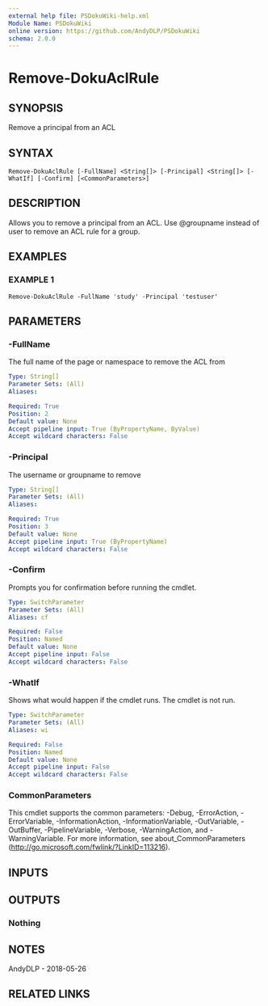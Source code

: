 ```yaml
---
external help file: PSDokuWiki-help.xml
Module Name: PSDokuWiki
online version: https://github.com/AndyDLP/PSDokuWiki
schema: 2.0.0
---
```


# Remove-DokuAclRule

## SYNOPSIS
Remove a principal from an ACL

## SYNTAX

```
Remove-DokuAclRule [-FullName] <String[]> [-Principal] <String[]> [-WhatIf] [-Confirm] [<CommonParameters>]
```

## DESCRIPTION
Allows you to remove a principal from an ACL.
Use @groupname instead of user to remove an ACL rule for a group.

## EXAMPLES

### EXAMPLE 1
```
Remove-DokuAclRule -FullName 'study' -Principal 'testuser'
```

## PARAMETERS

### -FullName
The full name of the page or namespace to remove the ACL from

```yaml
Type: String[]
Parameter Sets: (All)
Aliases:

Required: True
Position: 2
Default value: None
Accept pipeline input: True (ByPropertyName, ByValue)
Accept wildcard characters: False
```

### -Principal
The username or groupname to remove

```yaml
Type: String[]
Parameter Sets: (All)
Aliases:

Required: True
Position: 3
Default value: None
Accept pipeline input: True (ByPropertyName)
Accept wildcard characters: False
```

### -Confirm
Prompts you for confirmation before running the cmdlet.

```yaml
Type: SwitchParameter
Parameter Sets: (All)
Aliases: cf

Required: False
Position: Named
Default value: None
Accept pipeline input: False
Accept wildcard characters: False
```

### -WhatIf
Shows what would happen if the cmdlet runs.
The cmdlet is not run.

```yaml
Type: SwitchParameter
Parameter Sets: (All)
Aliases: wi

Required: False
Position: Named
Default value: None
Accept pipeline input: False
Accept wildcard characters: False
```

### CommonParameters
This cmdlet supports the common parameters: -Debug, -ErrorAction, -ErrorVariable, -InformationAction, -InformationVariable, -OutVariable, -OutBuffer, -PipelineVariable, -Verbose, -WarningAction, and -WarningVariable.
For more information, see about_CommonParameters (http://go.microsoft.com/fwlink/?LinkID=113216).

## INPUTS

## OUTPUTS

### Nothing
## NOTES
AndyDLP - 2018-05-26

## RELATED LINKS
